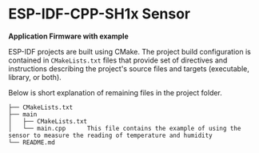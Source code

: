 # ESP-IDF-CPP-SH1x Sensor
**Application Firmware with example**


ESP-IDF projects are built using CMake. The project build configuration is contained in `CMakeLists.txt`
files that provide set of directives and instructions describing the project's source files and targets
(executable, library, or both). 

Below is short explanation of remaining files in the project folder.

```
├── CMakeLists.txt
├── main
│   ├── CMakeLists.txt
│   └── main.cpp      This file contains the example of using the sensor to measure the reading of temperature and humidity
└── README.md                 
```

